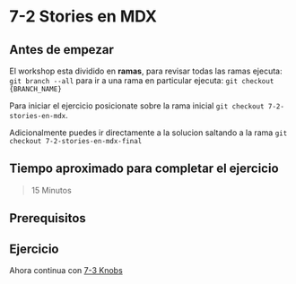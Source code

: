 # 7-2 Stories en MDX

## Antes de empezar

El workshop esta dividido en **ramas**, para revisar todas las ramas ejecuta: `git branch --all`
para ir a una rama en particular ejecuta: `git checkout {BRANCH_NAME}`

Para iniciar el ejercicio posicionate sobre la rama inicial `git checkout 7-2-stories-en-mdx`.

Adicionalmente puedes ir directamente a la solucion saltando a la rama `git checkout 7-2-stories-en-mdx-final`

## Tiempo aproximado para completar el ejercicio

> 15 Minutos

## Prerequisitos

## Ejercicio

Ahora continua con [7-3 Knobs](7-3-knobs.md)
